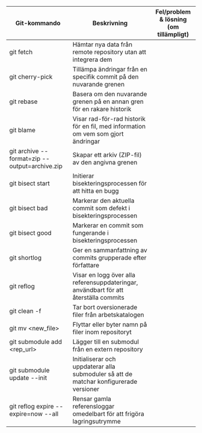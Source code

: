 | Git-kommando                                                  | Beskrivning                                                                           | Fel/problem & lösning (om tillämpligt) |
|---------------------------------------------------------------|---------------------------------------------------------------------------------------|----------------------------------------|
| git fetch                                                     | Hämtar nya data från remote repository utan att integrera dem                         |                                        |
| git cherry-pick <commit>                                      | Tillämpa ändringar från en specifik commit på den nuvarande grenen                      |                                        |
| git rebase <branch>                                           | Basera om den nuvarande grenen på en annan gren för en rakare historik                  |                                        |
| git blame <file>                                              | Visar rad-för-rad historik för en fil, med information om vem som gjort ändringar         |                                        |
| git archive --format=zip --output=archive.zip <branch>        | Skapar ett arkiv (ZIP-fil) av den angivna grenen                                        |                                        |
| git bisect start                                              | Initierar bisekteringsprocessen för att hitta en bugg                                   |                                        |
| git bisect bad                                                | Markerar den aktuella commit som defekt i bisekteringsprocessen                         |                                        |
| git bisect good <commit>                                      | Markerar en commit som fungerande i bisekteringsprocessen                               |                                        |
| git shortlog                                                  | Ger en sammanfattning av commits grupperade efter författare                            |                                        |
| git reflog                                                    | Visar en logg över alla referensuppdateringar, användbart för att återställa commits      |                                        |
| git clean -f                                                  | Tar bort oversionerade filer från arbetskatalogen                                       |                                        |
| git mv <oldfile> <new_file>                                     | Flyttar eller byter namn på filer inom repositoryt                                      |                                        |
| git submodule add <rep_url> <path>                              | Lägger till en submodul från en extern repository                                       |                                        |
| git submodule update --init                                   | Initialiserar och uppdaterar alla submoduler så att de matchar konfigurerade versioner    |                                        |
| git reflog expire --expire=now --all                           | Rensar gamla referensloggar omedelbart för att frigöra lagringsutrymme                   |                                        |
